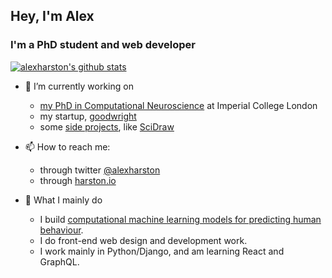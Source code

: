 ## Hey, I'm Alex

### I'm a PhD student and web developer

[![alexharston's github stats](https://github-readme-stats.vercel.app/api?username=alexharston&count_private=true)](https://github.com/anuraghazra/github-readme-stats)



- 🔭 I’m currently working on
  - [my PhD in Computational Neuroscience](https://faisallab.org/members/alex-harston) at Imperial College London
  - my startup, [goodwright](https://goodwright.org)
  - some [side projects](https://harston.io/#projects), like [SciDraw](https://scidraw.io)

- 📫 How to reach me:
  - through twitter [@alexharston](https://twitter.com/alexharston)
  - through [harston.io](https://harston.io)

- 💯 What I mainly do
  - I build [computational machine learning models for predicting human behaviour](https://harston.io/#research).
  - I do front-end web design and development work.
  - I work mainly in Python/Django, and am learning React and GraphQL.
